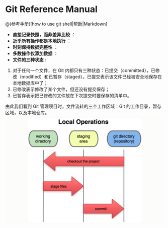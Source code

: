 # Git Reference Manual

@(参考手册)[how to use git shell|帮助|Markdown]
- **直接记录快照，而非差异比较** ：
- **近乎所有操作都是本地执行** ：
- **时刻保持数据完整性** ：
- **多数操作仅添加数据** ：
- **文件的三种状态** :
 1. 对于任何一个文件，在 Git 内都只有三种状态：已提交（committed），已修改（modified）和已暂存（staged）。已提交表示该文件已经被安全地保存在本地数据库中了；
 2. 已修改表示修改了某个文件，但还没有提交保存；
 3. 已暂存表示把已修改的文件放在下次提交时要保存的清单中。

由此我们看到 Git 管理项目时，文件流转的三个工作区域：Git 的工作目录，暂存区域，以及本地仓库。
![git文件三种状态](https://raw.githubusercontent.com/github-project-test/GitReferenceManual/master/images/1.png)
